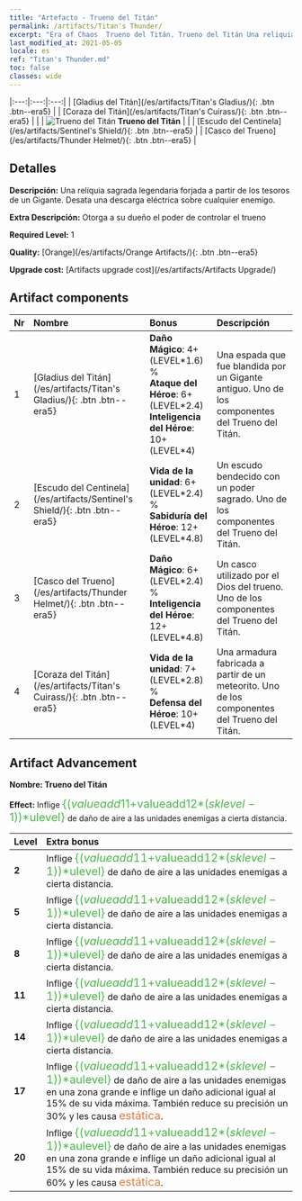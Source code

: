 ```yaml
---
title: "Artefacto - Trueno del Titán"
permalink: /artifacts/Titan's Thunder/
excerpt: "Era of Chaos  Trueno del Titán. Trueno del Titán Una reliquia sagrada legendaria forjada a partir de los tesoros de un Gigante. Desata una descarga eléctrica sobre cualquier enemigo."
last_modified_at: 2021-05-05
locale: es
ref: "Titan's Thunder.md"
toc: false
classes: wide
---
```


  |:---:|:---:|:---:| 
  |  [Gladius del Titán](/es/artifacts/Titan's Gladius/){: .btn .btn--era5} |   |  [Coraza del Titán](/es/artifacts/Titan's Cuirass/){: .btn .btn--era5} | 
  |   | ![Trueno del Titán](/images/t/icon_artifact_42.png) **Trueno del Titán** |  | 
  |  [Escudo del Centinela](/es/artifacts/Sentinel's Shield/){: .btn .btn--era5} |   |  [Casco del Trueno](/es/artifacts/Thunder Helmet/){: .btn .btn--era5} | 


## Detalles

 **Descripción:** Una reliquia sagrada legendaria forjada a partir de los tesoros de un Gigante. Desata una descarga eléctrica sobre cualquier enemigo.

 **Extra Descripción:** Otorga a su dueño el poder de controlar el trueno

 **Required Level:** 1

 **Quality:** [Orange](/es/artifacts/Orange Artifacts/){: .btn .btn--era5}

 **Upgrade cost:** [Artifacts upgrade cost](/es/artifacts/Artifacts Upgrade/)



## Artifact components

  | Nr |    Nombre    |   Bonus | Descripción | 
  |:---|:-----------|:--------|:------------| 
  | 1 | [Gladius del Titán](/es/artifacts/Titan's Gladius/){: .btn .btn--era5} | **Daño Mágico**: 4+(LEVEL\*1.6) %<br/>**Ataque del Héroe**: 6+(LEVEL\*2.4)<br/>**Inteligencia del Héroe**: 10+(LEVEL\*4) | Una espada que fue blandida por un Gigante antiguo. Uno de los componentes del Trueno del Titán. | 
  | 2 | [Escudo del Centinela](/es/artifacts/Sentinel's Shield/){: .btn .btn--era5} | **Vida de la unidad**: 6+(LEVEL\*2.4) %<br/>**Sabiduría del Héroe**: 12+(LEVEL\*4.8) | Un escudo bendecido con un poder sagrado. Uno de los componentes del Trueno del Titán. | 
  | 3 | [Casco del Trueno](/es/artifacts/Thunder Helmet/){: .btn .btn--era5} | **Daño Mágico**: 6+(LEVEL\*2.4) %<br/>**Inteligencia del Héroe**: 12+(LEVEL\*4.8) | Un casco utilizado por el Dios del trueno. Uno de los componentes del Trueno del Titán. | 
  | 4 | [Coraza del Titán](/es/artifacts/Titan's Cuirass/){: .btn .btn--era5} | **Vida de la unidad**: 7+(LEVEL\*2.8) %<br/>**Defensa del Héroe**: 10+(LEVEL\*4) | Una armadura fabricada a partir de un meteorito. Uno de los componentes del Trueno del Titán. | 


## Artifact Advancement

 **Nombre: Trueno del Titán**

 **Effect:** Inflige <span style="color: #48b946;font-size:20px">{($valueadd11+$valueadd12*($sklevel-1))*$ulevel}</span> de daño de aire a las unidades enemigas a cierta distancia.

  |  Level  |    Extra bonus  | 
  |:--------|:----------------| 
  | **2** | Inflige <span style="color: #48b946;font-size:20px">{($valueadd11+$valueadd12*($sklevel-1))*$ulevel}</span> de daño de aire a las unidades enemigas a cierta distancia. | 
  | **5** | Inflige <span style="color: #48b946;font-size:20px">{($valueadd11+$valueadd12*($sklevel-1))*$ulevel}</span> de daño de aire a las unidades enemigas a cierta distancia. | 
  | **8** | Inflige <span style="color: #48b946;font-size:20px">{($valueadd11+$valueadd12*($sklevel-1))*$ulevel}</span> de daño de aire a las unidades enemigas a cierta distancia. | 
  | **11** | Inflige <span style="color: #48b946;font-size:20px">{($valueadd11+$valueadd12*($sklevel-1))*$ulevel}</span> de daño de aire a las unidades enemigas a cierta distancia. | 
  | **14** | Inflige <span style="color: #48b946;font-size:20px">{($valueadd11+$valueadd12*($sklevel-1))*$ulevel}</span> de daño de aire a las unidades enemigas a cierta distancia. | 
  | **17** | Inflige <span style="color: #48b946;font-size:20px">{($valueadd11+$valueadd12*($sklevel-1))*$aulevel}</span> de daño de aire a las unidades enemigas en una zona grande e inflige un daño adicional igual al 15% de su vida máxima. También reduce su precisión un 30% y les causa <span style="color: #e07c44;font-size:20px">estática</span>. | 
  | **20** | Inflige <span style="color: #48b946;font-size:20px">{($valueadd11+$valueadd12*($sklevel-1))*$aulevel}</span> de daño de aire a las unidades enemigas en una zona grande e inflige un daño adicional igual al 15% de su vida máxima. También reduce su precisión un 60% y les causa <span style="color: #e07c44;font-size:20px">estática</span>. | 

